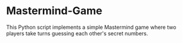 # Mastermind-Game
This Python script implements a simple Mastermind game where two players take turns guessing each other's secret numbers.
